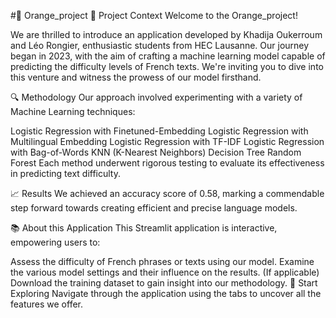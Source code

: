 #🍊 Orange_project
🌟 Project Context
Welcome to the Orange_project!

We are thrilled to introduce an application developed by Khadija Oukerroum and Léo Rongier, enthusiastic students from HEC Lausanne. Our journey began in 2023, with the aim of crafting a machine learning model capable of predicting the difficulty levels of French texts. We're inviting you to dive into this venture and witness the prowess of our model firsthand.

🔍 Methodology
Our approach involved experimenting with a variety of Machine Learning techniques:

Logistic Regression with Finetuned-Embedding
Logistic Regression with Multilingual Embedding
Logistic Regression with TF-IDF
Logistic Regression with Bag-of-Words
KNN (K-Nearest Neighbors)
Decision Tree
Random Forest
Each method underwent rigorous testing to evaluate its effectiveness in predicting text difficulty.

📈 Results
We achieved an accuracy score of 0.58, marking a commendable step forward towards creating efficient and precise language models.

📚 About this Application
This Streamlit application is interactive, empowering users to:

Assess the difficulty of French phrases or texts using our model.
Examine the various model settings and their influence on the results.
(If applicable) Download the training dataset to gain insight into our methodology.
🚀 Start Exploring
Navigate through the application using the tabs to uncover all the features we offer.
